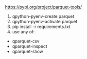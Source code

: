 
https://pypi.org/project/parquet-tools/

1. qpython-pyenv-create parquet
2. qpython-pyenv-activate parquet
3. pip install -r requirements.txt
4. use any of:
  - qparquet-csv
  - qparquet-inspect
  - qparquet-show
